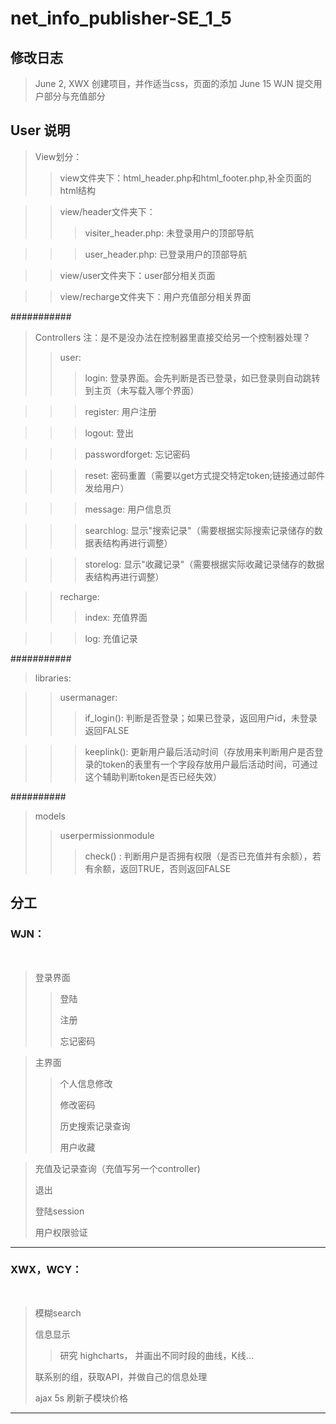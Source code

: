 net_info_publisher-SE_1_5
=========================

修改日志
-------------------------
> June 2, XWX 创建项目，并作适当css，页面的添加
> June 15 WJN 提交用户部分与充值部分

User 说明
-------------------------
> View划分：
> > view文件夹下：html_header.php和html_footer.php,补全页面的html结构

> > view/header文件夹下：
> > > visiter_header.php:  未登录用户的顶部导航

> > > user_header.php:     已登录用户的顶部导航

> > view/user文件夹下：user部分相关页面

> > view/recharge文件夹下：用户充值部分相关界面

###########
> Controllers 
> 注：是不是没办法在控制器里直接交给另一个控制器处理？
> > user:
> > > login:  登录界面。会先判断是否已登录，如已登录则自动跳转到主页（未写载入哪个界面）

> > > register: 用户注册

> > > logout: 登出

> > > passwordforget: 忘记密码

> > > reset:  密码重置（需要以get方式提交特定token;链接通过邮件发给用户）

> > > message:  用户信息页

> > > searchlog:  显示"搜索记录"（需要根据实际搜索记录储存的数据表结构再进行调整）

> > > storelog: 显示"收藏记录"（需要根据实际收藏记录储存的数据表结构再进行调整）

> > recharge:
> > > index: 充值界面

> > > log: 充值记录

###########
> libraries:

> > usermanager:
> > >if_login(): 判断是否登录；如果已登录，返回用户id，未登录返回FALSE

> > >keeplink(): 更新用户最后活动时间（存放用来判断用户是否登录的token的表里有一个字段存放用户最后活动时间，可通过这个辅助判断token是否已经失效）


##########
> models
> > userpermissionmodule
> > > check() : 判断用户是否拥有权限（是否已充值并有余额），若有余额，返回TRUE，否则返回FALSE


分工
-------------------------

### WJN：</h2><br/>
> 登录界面
> > 登陆
> > 
> > 注册
> > 
> > 忘记密码

> 主界面
> > 个人信息修改
> > 
> > 修改密码
> > 
> > 历史搜索记录查询
> > 
> > 用户收藏

> 充值及记录查询（充值写另一个controller)
> 
> 退出
> 
> 登陆session
> 
> 用户权限验证

-------------------------
### XWX，WCY：</h2><br/>
> 模糊search
> 
> 信息显示
> > 研究 highcharts， 并画出不同时段的曲线，K线...
> 
> 联系别的组，获取API，并做自己的信息处理
> 
> ajax 5s 刷新子模块价格

-------------------------
